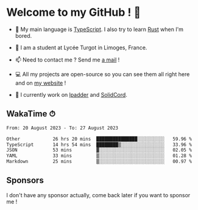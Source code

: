 # Welcome to my GitHub ! 🌃

- 🔭 My main language is [TypeScript](https://www.typescriptlang.org/). I also try to learn [Rust](https://www.rust-lang.org/) when I'm bored. 

- 🌱 I am a student at Lycée Turgot in Limoges, France.

- 📫 Need to contact me ? Send me <a href="mailto:mikkel@milescode.dev">a mail</a> !

- 💻 All my projects are open-source so you can see them all right here and on <a href="https://www.vexcited.ml">my website</a> !

- 👀 I currently work on [lpadder](https://github.com/Vexcited/lpadder) and [SolidCord](https://github.com/Vexcited/SolidCord).

## WakaTime ⏱

<!--START_SECTION:waka-->

```txt
From: 20 August 2023 - To: 27 August 2023

Other            26 hrs 20 mins  ███████████████░░░░░░░░░░   59.96 %
TypeScript       14 hrs 54 mins  ████████▒░░░░░░░░░░░░░░░░   33.96 %
JSON             53 mins         ▓░░░░░░░░░░░░░░░░░░░░░░░░   02.05 %
YAML             33 mins         ▒░░░░░░░░░░░░░░░░░░░░░░░░   01.28 %
Markdown         25 mins         ▒░░░░░░░░░░░░░░░░░░░░░░░░   00.97 %
```

<!--END_SECTION:waka-->

## Sponsors

I don't have any sponsor actually, come back later if you want to sponsor me !
